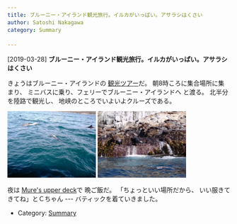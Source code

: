 ```yaml
---
title: ブルーニー・アイランド観光旅行。イルカがいっぱい。アサラシはくさい
author: Satoshi Nakagawa
category: Summary

---
```


[2019-03-28] **ブルーニー・アイランド観光旅行。イルカがいっぱい。アサラシはくさい** 

 きょうはブルーニー・アイランドの
[観光ツアー](https://www.brunycruises.com.au/?_ga=2.110215436.844076421.1543189319-346248904.1542594983&gclid=Cj0KCQjw1pblBRDSARIsACfUG13vueCH4Yx5LniJogrWUlaXVAV2NSxBxhCmenrQIn8U_2Hp_78gttYaAqS3EALw_wcB)だ。
朝8時ころに集合場所に集まり、
ミニバスに乗り、フェリーでブルーニー・アイランドへ
と渡る。
北半分を陸路で観光し、
地峡のところでいよいよクルーズである。

<a href="/pict/2019-03-28-dolphins.jpg"><img src="/pict/2019-03-28-dolphins.jpg" alt="いるか" width="200"/></a>
<a href="/pict/2019-03-28-seals.jpg"><img src="/pict/2019-03-28-seals.jpg" alt="あざらし" width="200"/></a>

<!--more-->

 夜は
[Mure's upper deck](https://www.thefork.com.au/restaurant/mures-upper-deck-hobart/menu?gclid=Cj0KCQjwkIzlBRDzARIsABgXqV-WZ6sc11dS0dO4ZJrp1wQydMx6uQ-giDVh-Cex0hijPTGA2h-sQikaAgmlEALw_wcB)で
晩ご飯だ。
「ちょっといい場所だから、
いい服きてきてね」とＣちゃん ---
バティックを着ていきました。

- Category: [Summary](https://merapano.github.io/categories.html#Summary)

